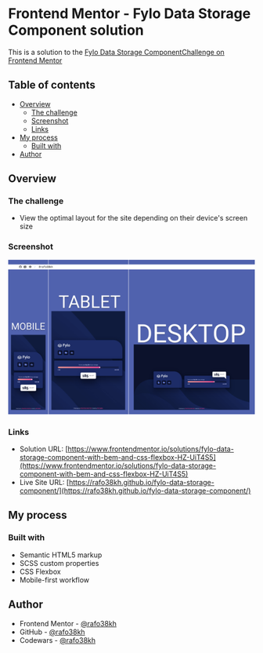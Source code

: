 # Frontend Mentor - Fylo Data Storage Component solution

This is a solution to the [Fylo Data Storage ComponentChallenge on Frontend Mentor](https://www.frontendmentor.io/challenges/fylo-data-storage-component-1dZPRbV5n)

## Table of contents

- [Overview](#overview)
  - [The challenge](#the-challenge)
  - [Screenshot](#screenshot)
  - [Links](#links)
- [My process](#my-process)
  - [Built with](#built-with)
- [Author](#author)

## Overview

### The challenge

- View the optimal layout for the site depending on their device's screen size

### Screenshot

![screenshot](./images/screenshot.png)

### Links

- Solution URL: [https://www.frontendmentor.io/solutions/fylo-data-storage-component-with-bem-and-css-flexbox-HZ-UiT4S5](https://www.frontendmentor.io/solutions/fylo-data-storage-component-with-bem-and-css-flexbox-HZ-UiT4S5)
- Live Site URL: [https://rafo38kh.github.io/fylo-data-storage-component/](https://rafo38kh.github.io/fylo-data-storage-component/)

## My process

### Built with

- Semantic HTML5 markup
- SCSS custom properties
- CSS Flexbox
- Mobile-first workflow

## Author

- Frontend Mentor - [@rafo38kh](https://www.frontendmentor.io/profile/rafo38kh)
- GitHub - [@rafo38kh](https://github.com/rafo38kh)
- Codewars - [@rafo38kh](https://www.codewars.com/users/rafo38kh)
